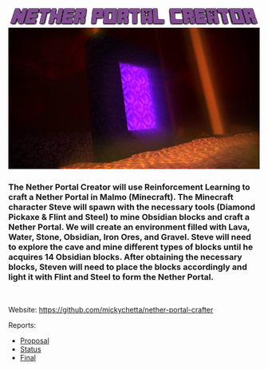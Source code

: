 ![logo](docs/images/logo.png)
![portal](docs/images/portal.jpg)
###  The Nether Portal Creator will use Reinforcement Learning to craft a Nether Portal in Malmo (Minecraft). The Minecraft character Steve will spawn with the necessary tools (Diamond Pickaxe & Flint and Steel) to mine Obsidian blocks and craft a Nether Portal.  We will create an environment filled with Lava, Water, Stone, Obsidian, Iron Ores, and Gravel. Steve will need to explore the cave and mine different types of blocks until he acquires 14 Obsidian blocks. After obtaining the necessary blocks, Steven will need to place the blocks accordingly and light it with Flint and Steel to form the Nether Portal.
   
<br>

Website: https://github.com/mickychetta/nether-portal-crafter


Reports:

- [Proposal](proposal.html)
- [Status](status.html)
- [Final](final.html)

